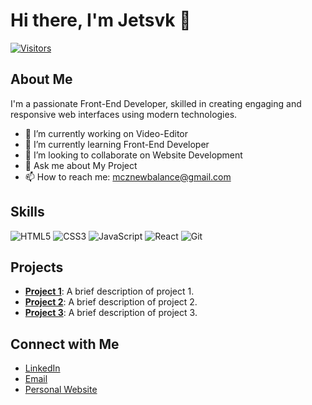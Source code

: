 # Hi there, I'm Jetsvk 👋

[![Visitors](https://visitor-badge.glitch.me/badge?page_id=NF2077.visitor-badge)](https://github.com/NF2077)

## About Me

I'm a passionate Front-End Developer, skilled in creating engaging and responsive web interfaces using modern technologies.

- 🔭 I’m currently working on Video-Editor
- 🌱 I’m currently learning Front-End Developer
- 👯 I’m looking to collaborate on Website Development
- 💬 Ask me about My Project
- 📫 How to reach me: mcznewbalance@gmail.com

## Skills

![HTML5](https://img.shields.io/badge/-HTML5-E34F26?style=flat&logo=html5&logoColor=white)
![CSS3](https://img.shields.io/badge/-CSS3-1572B6?style=flat&logo=css3&logoColor=white)
![JavaScript](https://img.shields.io/badge/-JavaScript-F7DF1E?style=flat&logo=javascript&logoColor=black)
![React](https://img.shields.io/badge/-React-61DAFB?style=flat&logo=react&logoColor=black)
![Git](https://img.shields.io/badge/-Git-F05032?style=flat&logo=git&logoColor=white)

## Projects

- [**Project 1**](https://github.com/your-username/project1): A brief description of project 1.
- [**Project 2**](https://github.com/your-username/project2): A brief description of project 2.
- [**Project 3**](https://github.com/your-username/project3): A brief description of project 3.

## Connect with Me

- [LinkedIn](https://linkedin.com/in/your-profile)
- [Email](mailto:your-email@example.com)
- [Personal Website](https://your-website.com)
